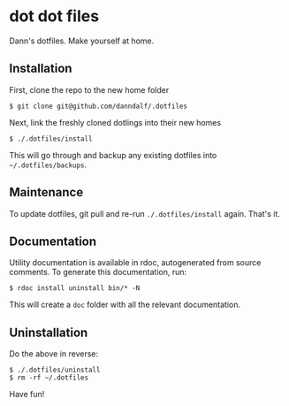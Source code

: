 dot dot files
=============

Dann's dotfiles.  Make yourself at home.

Installation
------------

First, clone the repo to the new home folder

	$ git clone git@github.com/danndalf/.dotfiles

Next, link the freshly cloned dotlings into their new homes

	$ ./.dotfiles/install

This will go through and backup any existing dotfiles into `~/.dotfiles/backups`.

Maintenance
-----------

To update dotfiles, git pull and re-run `./.dotfiles/install` again.  That's it.

Documentation
-------------

Utility documentation is available in rdoc, autogenerated from source comments.  To generate this documentation, run:

	$ rdoc install uninstall bin/* -N

This will create a `doc` folder with all the relevant documentation.

Uninstallation
--------------

Do the above in reverse:

	$ ./.dotfiles/uninstall
	$ rm -rf ~/.dotfiles

Have fun!

